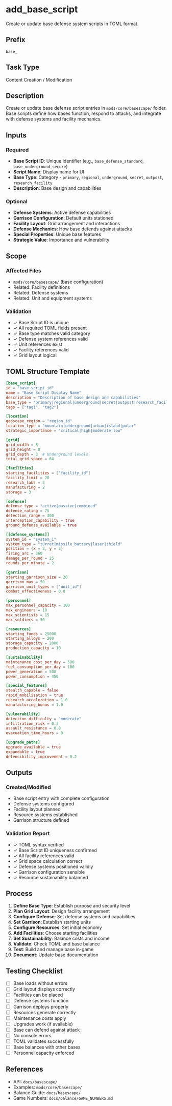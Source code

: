 # add_base_script

Create or update base defense system scripts in TOML format.

## Prefix
`base_`

## Task Type
Content Creation / Modification

## Description
Create or update base defense script entries in `mods/core/basescape/` folder. Base scripts define how bases function, respond to attacks, and integrate with defense systems and facility mechanics.

## Inputs

### Required
- **Base Script ID**: Unique identifier (e.g., `base_defense_standard`, `base_underground_secure`)
- **Script Name**: Display name for UI
- **Base Type**: Category - `primary`, `regional`, `underground`, `secret`, `outpost`, `research_facility`
- **Description**: Base design and capabilities

### Optional
- **Defense Systems**: Active defense capabilities
- **Garrison Configuration**: Default units stationed
- **Facility Layout**: Grid arrangement and interactions
- **Defense Mechanics**: How base defends against attacks
- **Special Properties**: Unique base features
- **Strategic Value**: Importance and vulnerability

## Scope

### Affected Files
- `mods/core/basescape/` (base configuration)
- Related: Facility definitions
- Related: Defense systems
- Related: Unit and equipment systems

### Validation
- ✓ Base Script ID is unique
- ✓ All required TOML fields present
- ✓ Base type matches valid category
- ✓ Defense system references valid
- ✓ Unit references exist
- ✓ Facility references valid
- ✓ Grid layout logical

## TOML Structure Template

```toml
[base_script]
id = "base_script_id"
name = "Base Script Display Name"
description = "Description of base design and capabilities"
base_type = "primary|regional|underground|secret|outpost|research_facility"
tags = ["tag1", "tag2"]

[location]
geoscape_region = "region_id"
location_type = "mountain|underground|urban|island|polar"
strategic_importance = "critical|high|moderate|low"

[grid]
grid_width = 8
grid_height = 8
grid_depth = 3  # Underground levels
total_grid_space = 64

[facilities]
starting_facilities = ["facility_id"]
facility_limit = 20
research_labs = 2
manufacturing = 2
storage = 3

[defense]
defense_type = "active|passive|combined"
defense_rating = 75
detection_range = 300
interception_capability = true
ground_defense_available = true

[[defense_systems]]
system_id = "system_1"
system_type = "turret|missile_battery|laser|shield"
position = {x = 2, y = 2}
firing_arc = 360
damage_per_round = 25
rounds_per_minute = 2

[garrison]
starting_garrison_size = 20
garrison_max = 50
garrison_unit_types = ["unit_id"]
combat_effectiveness = 0.8

[personnel]
max_personnel_capacity = 100
max_engineers = 10
max_scientists = 15
max_soldiers = 50

[resources]
starting_funds = 25000
starting_alloys = 200
storage_capacity = 2000
production_capacity = 10

[sustainability]
maintenance_cost_per_day = 500
fuel_consumption_per_day = 100
power_generation = 500
power_consumption = 450

[special_features]
stealth_capable = false
rapid_mobilization = true
research_acceleration = 1.0
manufacturing_bonus = 1.0

[vulnerability]
detection_difficulty = "moderate"
infiltration_risk = 0.3
assault_resistance = 0.8
evacuation_time_hours = 8

[upgrade_paths]
upgrade_available = true
expandable = true
defensibility_improvement = 0.2
```

## Outputs

### Created/Modified
- Base script entry with complete configuration
- Defense systems configured
- Facility layout planned
- Resource systems established
- Garrison structure defined

### Validation Report
- ✓ TOML syntax verified
- ✓ Base Script ID uniqueness confirmed
- ✓ All facility references valid
- ✓ Grid space calculation correct
- ✓ Defense systems positioned validly
- ✓ Garrison configuration sensible
- ✓ Resource sustainability balanced

## Process

1. **Define Base Type**: Establish purpose and security level
2. **Plan Grid Layout**: Design facility arrangement
3. **Configure Defense**: Set defense systems and capabilities
4. **Set Garrison**: Establish starting units
5. **Configure Resources**: Set initial economy
6. **Add Facilities**: Choose starting facilities
7. **Set Sustainability**: Balance costs and income
8. **Validate**: Check TOML and base balance
9. **Test**: Build and manage base in-game
10. **Document**: Update base documentation

## Testing Checklist

- [ ] Base loads without errors
- [ ] Grid layout displays correctly
- [ ] Facilities can be placed
- [ ] Defense systems function
- [ ] Garrison deploys properly
- [ ] Resources generate correctly
- [ ] Maintenance costs apply
- [ ] Upgrades work (if available)
- [ ] Base can defend against attack
- [ ] No console errors
- [ ] TOML validates successfully
- [ ] Base balances with other bases
- [ ] Personnel capacity enforced

## References

- API: `docs/basescape/`
- Examples: `mods/core/basescape/`
- Balance Guide: `docs/basescape/`
- Game Numbers: `docs/balance/GAME_NUMBERS.md`
